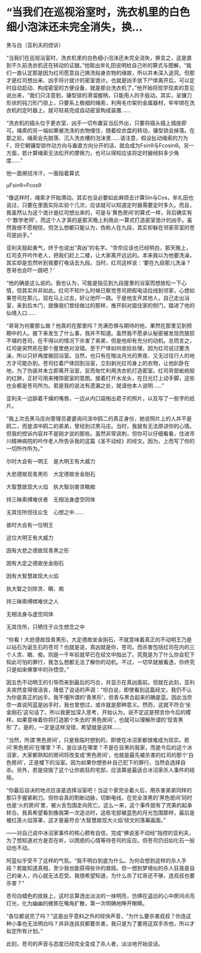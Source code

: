# “当我们在巡视浴室时，洗衣机里的白色细小泡沫还未完全消失，换...

黑与白（亚利夫的控诉）

“当我们在巡视浴室时，洗衣机里的白色细小泡沫还未完全消失，换言之，这是直到不久前洗衣机还在转动的证据。”他取出牟礼田说明给自己听的算式与图解，“我们一直认定那是因为红司愿意自己换洗贴身衣物的缘故，所以并未深入追究。但那才是红司想出来、凶手将计就计的密室诡计。也就是凶手放下尸体离开后，可以定时自动启动、构成密室的方便设备，就是那台洗衣机了。”他开始将现学现卖的意见说出来，“我们只注意到，镰型锁的滑溜握柄，只能用人的手扳动。其实，呈镰刀形状的钝刀形门锁上，只要系上极细的绳索，利用毛巾架的金属器材，牢牢绑在洗衣机的定时器上，就可轻易完成自动密室构成装置……

“洗衣机的插头位于更衣室，凶手一切布置妥当后外出，只要将插头插上插座即可。绳索的另一端如果被洗涤的衣物缠住，随着绞衣盘的转动，镰型锁会掉落。在那之前，绳索会先脱落、沉入洗衣槽的泡沫里……请注意，假设扯动绳索的力为F，将它朝镰型锁作动方向与垂直方向分开的话，就会成为Fsinθ与Fcosinθ。另一方面，若计算绳索无法松开的摩擦力，也可以得知应该将定时器倾斜多少角度……”

他一面擦拭冷汗，一面指着算式

μFsinθ=Fcosθ

“像这样时，绳索才开始滑动。其实也没必要如此麻烦去计算Sin与Cos，牟礼田也说过，只要在里面实际实验个几次，应该就可以知道定时器需要定时多久。而且，我虽然认为这个诡计是红司想出来的，可是与‘黄色房间’的算式一样，背后确实有个‘数学老师’，而这个人才真的是那天晚上利用此一算式打造密室诡计的凶手。虽然我很不愿相信，但怎么想都只能认为，伪称人在九段，其实却躲在邻家茶室的苍司是凶手。”

亚利夫鼓起勇气，终于也说出“真凶”的名字。“奈奈应该也已经明白，那天晚上，红司支开吟作老人，把我们赶上二楼，让大家离开远远的。本来我以为他要洗澡，其实却是忽然听到我要打电话去九段。当时，红司这样说：‘要在九段那儿洗澡？苍哥也会吓一跳吧？’

“他的确是这么说的。我也认为，可能是指见到九段屋里的浴室而想放松一下心情，但其实并非如此。红司不知什么时候已察觉苍司把假电话拉线到邻家，心想如果苍司在那儿，现在马上过去，好让他吓一跳。于是他支开其他人，自己走出浴室，来到后木门，就像我们曾经做过的那样，推开斜对面住家的侧门，踏进了他的仙境入口……

“哥哥为何要那么做？他真的在那里吗？充满恐惧与期待的他，果然在那里见到预期中的人。接下来发生了什么事，我并不知道。虽然我不愿承认秘密被发现而狼狈不堪的苍司，在不得以的情况下杀害了弟弟，但是他却有充分的动机。总而言之，红司是突然死在那个屋里绝对没错。至于尸体如何收拾处理，因为红司说过要洗澡，所以只好再度搬回浴室。当然，也只有在暗淡月光的黑夜、又无过往行人的地方才可能办到。苍司扛着尸体回到浴室，立刻剥光红司身上的衣物，让他趴卧在地，为了伪装并未立即离开浴室，反而匆忙利用洗衣机打造密室。红司背部蚯蚓般的红肿，正好可用来掩饰密室的意图。接着打开水龙头，在日光灯上动手脚，这些也全都是苍司所为。若是我的说法有遗漏之处，就请他本人说明……”

亚利夫一边舔着干燥的嘴唇，一边从内口袋掏出君子的照片，以及写了一些字的纸片。

“我上次去黑马庄向管理员婆婆询问滨中鸥二的真正身份，她说照片上的人并不是鸥二，而是滨中鸥二的弟弟，曾经到过黑马庄。当时，我就有无法原谅你的心情。但我的控诉内容并不是刚才说的那些。虽然非常讽刺，但你可以仔细看看，住进市川精神病院的吟作老人所告诉我的这篇《圣不动经》的经文。因为，上而写了你的一切所作所为。”

尔时大会有一明王　是大明王有大威力

大悲德故现青黑形　大定德故坐金刚石

大智慧故现大火焰　执大智剑害贪瞋痴

持三昧索缚难伏者　无相法身虚空同体

无其住所但往众生　心想之中……

彼时大会有一位明王

这位大明王有大威力

因有大悲之德故现青黑之形

因有大定之德故坐金刚石

因有大智慧故现大火焰

执大智之剑除贪、瞋、痴

持三昧索缚绑难伏之人

无相法身与虚空同体

无其住所，只栖住于众生想念之中

“你看！大悲德故现青黑形，大定德故坐金刚石，不就意味着真正的不动明王乃是以钻石为诞生石的苍司？也就是说，真凶就是你，苍司。而杀害包括红司在内的三个人贪、瞋、痴，则是一千年前就早已在经文中指出了。究竟是为了什么你会犯下知此可怕的罪行，我怎么想都无法了解你的动机。不过，一切早就被看透，你终究只是如来佛掌中的孙悟空。”

因五色不动明王的引导而来到最后的巧合，并显示在真凶面前。但就在此刻，亚利夫突然变得很沮丧，降低了说话的声调：“坦白说，即使看到这篇经文，我仍不认为你是真正的凶手。我不懂所谓的‘青黑形’，但青与黑合起来的确是蓝。因此当奈奈一直说阿蓝是凶手时，我也曾想过，或许就是那种意义。然而，这就不符合‘坐金刚石’这句话了。所以我更加深入思考，开始认为，说不定这是预言你今后的模样。如果意味着你将打造那个失去的‘黑色房间’，也就可以理解所谓的‘现青黑形’了。是的，一定是这样没错，希望就是这样……

“当然，所谓‘黑色房间’，只是我临时想到的，即使在冰沼家都很难成为现实。若问‘黑色房间’在哪里？不，是应该在哪里？不是在目黑的我家，而是今后的这个冰沼家，大家都熟知的房间将改变成‘黑色房间’，也就是最先被杀害的红司的那个‘白色房间’，正是楼下的浴室。因为如果你想弥补自己犯下的罪行，当然会选择自杀。另外，若是烧毁了这个让你疯狂的宅邸，应该算是最适合冰沼家杀人事件的结局。

“你最后自决的地点应该是选择浴室吧！当这个家完全着火后，用杀害弟弟同样的那只手握紧剃刀。但你会真的割断动脉，切断电线，在完全漆黑的‘黑色房间’同时也是‘火的房间’里，被火舌包围走向死亡。这么一来，这个事件就有了完美的起承转合。我真希望看到像我第一次造访时，这栋宅邸被蓝色的月光包围那样，最后是被红莲火焰笼罩，这才是最符合‘大智慧故现大火焰’经文的落幕画面。”

——对自己说中冰沼家事件的核心颇有自信，完成“佛说圣不动经”指控的亚利夫，为了想知道对方是否在听，以困惑的心情等待苍司的反应。但苍司仍旧如化石一般动也不动。

阿蓝似乎受不了这样的气氛。“我不明白到底为什么。为何会想到这样的杀人手段？若能知道真相，至少我也能获得些许的救赎。但一想到梦境似的杀人狂竟是自己的亲人，内心就无法忍受。我很希望知道，为什么杀了红哥还不够，连叔叔也要杀害？”

苍司白蜡色的皮肤上，这时总算透出淡淡的一抹明亮，仿佛在遥远的心中房间点亮灯光，化为幽幽的微笑在嘴角扩散，第一次明确地睁开眼睛。

“各位都说完了吗？”这是出乎意料之外的轻快声音，“为什么要杀害叔叔？你连这种小事也无法明白吗？并非连叔叔都要杀害，我只是为了要用这双手杀他，所以才拟定所有计划。”

此刻，苍司的声音与态度已经完全变成了杀人者，淡淡地开始说话。